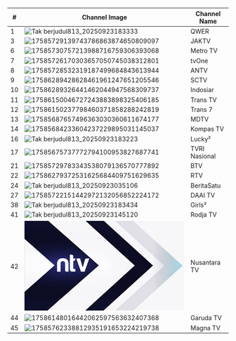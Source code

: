 \# | Channel Image | Channel Name |
-- | -- | --
1 | <img width="512" height="288" alt="Tak berjudul813_20250923183333" src="https://github.com/user-attachments/assets/1db19190-544c-4719-bccb-076edc4c1722" /> | QWER
3 | ![17585729139743786863874650809097](https://github.com/user-attachments/assets/ebaaba69-43ee-4c3e-a68b-1c5ff7ef8bcd) | JAKTV
6 | <img width="416" height="234" alt="17585730757213988716759306393068" src="https://github.com/user-attachments/assets/dc739366-b414-49f4-8786-fb4a86145dd6" /> | Metro TV
7 | <img width="336" height="189" alt="17585726170303657050745038312801" src="https://github.com/user-attachments/assets/d968140e-3c73-4069-9c3b-26393a2cb7d4" /> | tvOne
8 | <img width="416" height="234" alt="17585728532319187499684843613944" src="https://github.com/user-attachments/assets/ff8ceb8b-0f47-42b0-96bb-422a14e9cb3b" /> | ANTV
9 | ![17586289428628461961247651205546](https://github.com/user-attachments/assets/97cef278-534c-4cb7-bcb9-bcf409e8610c) | SCTV
10 | ![17586289326441462044947568309737](https://github.com/user-attachments/assets/04cecb16-9730-42b1-ba33-6b725fbb97d7) | Indosiar
11 | ![17586150046727243883898325406185](https://github.com/user-attachments/assets/f930c32b-dc97-46c9-82d7-f500fd38c558) | Trans TV
12 | ![17586150237798460371858288242819](https://github.com/user-attachments/assets/c2426c7d-8529-4898-9a1b-c5b36aaad445) | Trans 7
13 | ![17585687657496363030360611674177](https://github.com/user-attachments/assets/e4b19860-9240-407a-bec6-522c2f021bf9) | MDTV
14 | ![17585684233604237229895031145037](https://github.com/user-attachments/assets/78d034a9-6578-4646-a135-52ee3d98724b) | Kompas TV
16 | <img width="512" height="288" alt="Tak berjudul813_20250923183223" src="https://github.com/user-attachments/assets/28745288-f7a7-4df3-848a-c46833151768" /> | Lucky²
17 | ![17585675737772794100953827687741](https://github.com/user-attachments/assets/d0ed8437-bf58-48aa-b288-72ebd5ec7e92) | TVRI Nasional
21 | <img width="416" height="234" alt="17585729783343538079136570777892" src="https://github.com/user-attachments/assets/0dba9139-32f7-4683-acf1-5db7978376a4" /> | BTV
22 | ![17586279372531625684409751629635](https://github.com/user-attachments/assets/af82a332-ecff-430b-9b0b-157f9997d9cb) | RTV
24 | <img width="512" height="287" alt="Tak berjudul813_20250923035106" src="https://github.com/user-attachments/assets/4101b7a4-2122-4d9f-80db-bfc2c1a452c0" /> | BeritaSatu
27 | ![17585722151442972132056852224172](https://github.com/user-attachments/assets/6a11d6cc-40bb-4a79-a4d7-8ab6d93bde84) | DAAI TV
38 | <img width="512" height="288" alt="Tak berjudul813_20250923183434" src="https://github.com/user-attachments/assets/4bd0324c-c826-4c32-96c2-00f960eca402" /> | Girls²
41 | <img width="512" height="288" alt="Tak berjudul813_20250923145120" src="https://github.com/user-attachments/assets/072f0ed0-325e-40db-a762-4b24e47dfad2" /> | Rodja TV
42 | ![Nusantara TV](https://github.com/TG635-alt126xA/ExtendedMaster113/blob/main/assets/thumb.jpg) | Nusantara TV
44 | ![17586148016442062597563632407368](https://github.com/user-attachments/assets/7c3f1a79-fc8d-4a4d-a1d2-43f810842f9f) | Garuda TV
45 | ![17585762338812935191653224219738](https://github.com/user-attachments/assets/33397cf3-d5c6-4959-84a3-faf96637c7e5) | Magna TV
